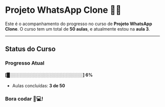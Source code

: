 # **Projeto WhatsApp Clone** 📱📞

Este é o acompanhamento do progresso no curso de **Projeto WhatsApp Clone**. O curso tem um total de **50 aulas**, e atualmente estou na **aula 3**.

---

## **Status do Curso**

### Progresso Atual  
#### [█░░░░░░░░░░░░░░░░░░░░░░░░] **6%**  
- Aulas concluídas: **3 de 50**  

### Bora codar 🚀💻!

